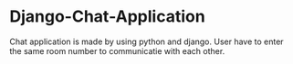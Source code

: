 # Django-Chat-Application
Chat application is made by using python and django. User have to enter the same room number to communicatie with each other. 
